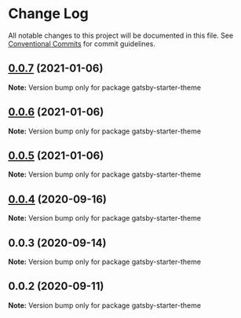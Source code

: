 # Change Log

All notable changes to this project will be documented in this file.
See [Conventional Commits](https://conventionalcommits.org) for commit guidelines.

## [0.0.7](https://github.com/gatsbyjs/themes/compare/gatsby-starter-theme@0.0.6...gatsby-starter-theme@0.0.7) (2021-01-06)

**Note:** Version bump only for package gatsby-starter-theme

## [0.0.6](https://github.com/gatsbyjs/themes/compare/gatsby-starter-theme@0.0.5...gatsby-starter-theme@0.0.6) (2021-01-06)

**Note:** Version bump only for package gatsby-starter-theme

## [0.0.5](https://github.com/gatsbyjs/themes/compare/gatsby-starter-theme@0.0.4...gatsby-starter-theme@0.0.5) (2021-01-06)

**Note:** Version bump only for package gatsby-starter-theme

## [0.0.4](https://github.com/gatsbyjs/themes/compare/gatsby-starter-theme@0.0.3...gatsby-starter-theme@0.0.4) (2020-09-16)

**Note:** Version bump only for package gatsby-starter-theme

## 0.0.3 (2020-09-14)

**Note:** Version bump only for package gatsby-starter-theme

## 0.0.2 (2020-09-11)

**Note:** Version bump only for package gatsby-starter-theme
